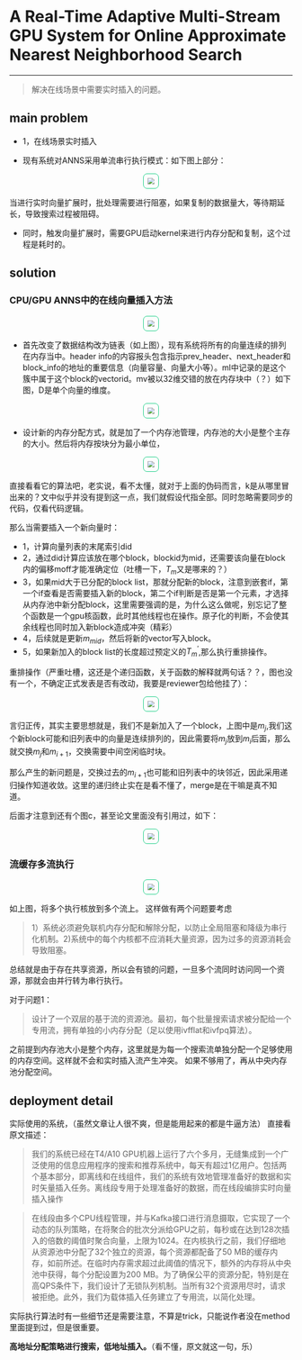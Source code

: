 
# A Real-Time Adaptive Multi-Stream GPU System for Online Approximate Nearest Neighborhood Search

---

> 解决在线场景中需要实时插入的问题。

## main problem

+ 1，在线场景实时插入

+ 现有系统对ANNS采用单流串行执行模式：如下图上部分：

<div style="text-align:center;"><img src="QQ20241207-102525.png" style="zoom:70%;border-radius: 10px;border:2px solid #23D18B;padding:10px"/></div>

当进行实时向量扩展时，批处理需要进行阻塞，如果复制的数据量大，等待期延长，导致搜索过程被阻碍。

+ 同时，触发向量扩展时，需要GPU启动kernel来进行内存分配和复制，这个过程是耗时的。

## solution

### CPU/GPU ANNS中的在线向量插入方法

<div style="text-align:center;"><img src="QQ20241207-105307.png" style="zoom:70%;border-radius: 10px;border:2px solid #23D18B;padding:10px"/></div>

+ 首先改变了数据结构改为链表（如上图），现有系统将所有的向量连续的排列在内存当中。header info的内容报头包含指示prev_header、next_header和block_info的地址的重要信息（向量容量、向量大小等）。ml中记录的是这个簇中属于这个block的vectorid。mv被以32维交错的放在内存块中（？）如下图，D是单个向量的维度。

<div style="text-align:center;"><img src="QQ20241207-154410.png" style="zoom:70%;border-radius: 10px;border:2px solid #23D18B;padding:10px"/></div>

+ 设计新的内存分配方式，就是加了一个内存池管理，内存池的大小是整个主存的大小。然后将内存按块分为最小单位，

<div style="text-align:center;"><img src="QQ20241207-160804.png" style="zoom:70%;border-radius: 10px;border:2px solid #23D18B;padding:10px"/></div>

直接看看它的算法吧，老实说，看不太懂，就对于上面的伪码而言，k是从哪里冒出来的？文中似乎并没有提到这一点，我们就假设代指全部。同时忽略需要同步的代码，仅看代码逻辑。

那么当需要插入一个新向量时：
+ 1，计算向量列表的末尾索引did
+ 2，通过did计算应该放在哪个block，blockid为mid，还需要该向量在block内的偏移moff才能准确定位（吐槽一下，$T_{m}$又是哪来的？）
+ 3，如果mid大于已分配的block list，那就分配新的block，注意到嵌套if，第一个if查看是否需要插入新的block，第二个if判断是否是第一个元素，才选择从内存池中新分配block，这里需要强调的是，为什么这么做呢，别忘记了整个函数是一个gpu核函数，此时其他线程也在操作。原子化的判断，不会使其余线程也同时加入新block造成冲突（精彩）
+ 4，后续就是更新$m_{mid}$，然后将新的vector写入block。
+ 5，如果新加入的block list的长度超过预定义的$T^{'}_{m}$,那么执行重排操作。

重排操作（严重吐槽，这还是个递归函数，关于函数的解释就两句话？？，图也没有一个，不确定正式发表是否有改动，我要是reviewer包给他挂了）：

<div style="text-align:center;"><img src="QQ20241207-163515.png" style="zoom:70%;border-radius: 10px;border:2px solid #23D18B;padding:10px"/></div>

言归正传，其实主要思想就是，我们不是新加入了一个block，上图中是$m_{j}$,我们这个新block可能和旧列表中的向量是连续排列的，因此需要将$m_{j}$放到$m_{i}$后面，那么就交换$m_{j}$和$m_{i+1}$，交换需要中间空闲临时块。

那么产生的新问题是，交换过去的$m_{i+1}$也可能和旧列表中的块邻近，因此采用递归操作知道收敛。这里的递归终止实在是看不懂了，merge是在干嘛是真不知道。

后面才注意到还有个图c，甚至论文里面没有引用过，如下：

<div style="text-align:center;"><img src="QQ20241207-184738.png" style="zoom:70%;border-radius: 10px;border:2px solid #23D18B;padding:10px"/></div>

### 流缓存多流执行

<div style="text-align:center;"><img src="QQ20241207-184852.png" style="zoom:70%;border-radius: 10px;border:2px solid #23D18B;padding:10px"/></div>

如上图，将多个执行核放到多个流上。
这样做有两个问题要考虑
> 1）系统必须避免联机内存分配和解除分配，以防止全局阻塞和降级为串行化机制。2)系统中的每个内核都不应消耗大量资源，因为过多的资源消耗会导致阻塞。

总结就是由于存在共享资源，所以会有锁的问题，一旦多个流同时访问同一个资源，那就会由并行转为串行执行。

对于问题1：
> 设计了一个双层的基于流的资源池。最初，每个批量搜索请求被分配给一个专用流，拥有单独的小内存分配（足以使用ivfflat和ivfpq算法）。

之前提到内存池大小是整个内存，这里就是为每一个搜索流单独分配一个足够使用的内存空间。这样就不会和实时插入流产生冲突。
如果不够用了，再从中央内存池分配空间。

## deployment detail
实际使用的系统，（虽然文章让人很不爽，但是能用起来的都是牛逼方法）
直接看原文描述：
> 我们的系统已经在T4/A10 GPU机器上运行了六个多月，无缝集成到一个广泛使用的信息应用程序的搜索和推荐系统中，每天有超过1亿用户。包括两个基本部分，即离线和在线组件，我们的系统有效地管理准备好的数据和实时矢量插入任务。离线段专用于处理准备好的数据，而在线段编排实时向量插入操作

> 在线段由多个CPU线程管理，并与Kafka接口进行消息摄取，它实现了一个动态的队列策略，在将聚合的批次分派给GPU之前，每秒或在达到128次插入的倍数的阈值时聚合向量，上限为1024。在内核执行之前，我们仔细地从资源池中分配了32个独立的资源，每个资源都配备了50 MB的缓存内存，如前所述。在临时内存需求超过此阈值的情况下，额外的内存将从中央池中获得，每个分配设置为200 MB。为了确保公平的资源分配，特别是在高QPS条件下，我们设计了无锁队列机制。当所有32个资源用尽时，请求被拒绝。此外，我们为载体插入任务建立了专用流，以简化处理。

实际执行算法时有一些细节还是需要注意，不算是trick，只能说作者没在method里面提到过，但是很重要。

**高地址分配策略进行搜索，低地址插入。**（看不懂，原文就这一句，乐）


